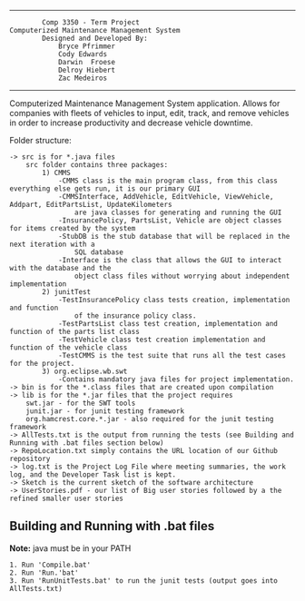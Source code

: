 ****************************************************
			Comp 3350 - Term Project
    Computerized Maintenance Management System 
 			Designed and Developed By:
                Bryce Pfrimmer
                Cody Edwards
                Darwin  Froese
                Delroy Hiebert
                Zac Medeiros
****************************************************

Computerized Maintenance Management System application. Allows for companies with fleets of vehicles to input,
	edit, track, and remove vehicles in order to increase productivity and decrease vehicle downtime.

Folder structure:

	-> src is for *.java files
		src folder contains three packages:
			1) CMMS
				-CMMS class is the main program class, from this class everything else gets run, it is our primary GUI
				-CMMSInterface, AddVehicle, EditVehicle, ViewVehicle, Addpart, EditPartsList, UpdateKilometers
					are java classes for generating	and running the GUI
				-InsurancePolicy, PartsList, Vehicle are object classes for items created by the system
				-StubDB is the stub database that will be replaced in the next iteration with a 
					SQL database
				-Interface is the class that allows the GUI to interact with the database and the 
					object class files without worrying about independent implementation
			2) junitTest
				-TestInsurancePolicy class tests creation, implementation and function
					of the insurance policy class.
				-TestPartsList class test creation, implementation and function of the parts list class
				-TestVehicle class test creation implementation and function of the vehicle class
				-TestCMMS is the test suite that runs all the test cases for the project.
			3) org.eclipse.wb.swt
				-Contains mandatory java files for project implementation.
	-> bin is for the *.class files that are created upon compilation
	-> lib is for the *.jar files that the project requires
		swt.jar - for the SWT tools
		junit.jar - for junit testing framework
		org.hamcrest.core.*.jar - also required for the junit testing framework
	-> AllTests.txt is the output from running the tests (see Building and Running with .bat files section below)
	-> RepoLocation.txt simply contains the URL location of our Github repository
	-> log.txt is the Project Log File where meeting summaries, the work log, and the Developer Task list is kept.
	-> Sketch is the current sketch of the software architecture
	-> UserStories.pdf - our list of Big user stories followed by a the refined smaller user stories


Building and Running with .bat files
-------------------------------------------------------------------------------


**Note:** java must be in your PATH


	1. Run 'Compile.bat'
	2. Run 'Run.'bat'
	3. Run 'RunUnitTests.bat' to run the junit tests (output goes into AllTests.txt)
